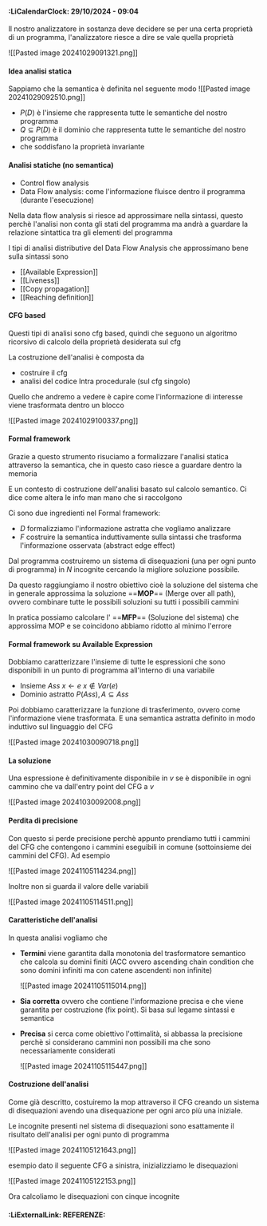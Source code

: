 #### :LiCalendarClock:  29/10/2024 - 09:04

Il nostro analizzatore in sostanza deve decidere se per una certa proprietà di un programma, l'analizzatore riesce a dire se vale quella proprietà

![[Pasted image 20241029091321.png]]

#### Idea analisi statica

Sappiamo che la semantica è definita nel seguente modo 
![[Pasted image 20241029092510.png]]
- $P(D)$ è l'insieme che rappresenta tutte le semantiche del nostro programma
- $Q \subseteq P(D)$ è il dominio che rappresenta tutte le semantiche del nostro programma
- che soddisfano la proprietà invariante  

#### Analisi statiche (no semantica)
- Control flow analysis
- Data Flow analysis: come l'informazione fluisce dentro il programma (durante l'esecuzione)

Nella data flow analysis si riesce ad approssimare nella sintassi, questo perchè l'analisi non conta gli stati del programma ma andrà a guardare la relazione sintattica tra gli elementi del programma

I tipi di analisi distributive del Data Flow Analysis che approssimano bene sulla sintassi sono
- [[Available Expression]]
- [[Liveness]]
- [[Copy propagation]]
- [[Reaching definition]]
#### CFG based

Questi tipi di analisi sono cfg based, quindi che seguono un algoritmo ricorsivo di calcolo della proprietà desiderata sul cfg

La costruzione dell'analisi è composta da
- costruire il cfg
- analisi del codice Intra procedurale (sul cfg singolo)

Quello che andremo a vedere è capire come l'informazione di interesse viene trasformata dentro un blocco

![[Pasted image 20241029100337.png]]

#### Formal framework

Grazie a questo strumento risuciamo a formalizzare l'analisi statica attraverso la semantica, che in questo caso riesce a guardare dentro la memoria

E un contesto di costruzione dell'analisi basato sul calcolo semantico. Ci dice come altera le info man mano che si raccolgono

Ci sono due ingredienti nel Formal framework:
- $D$ formalizziamo l'informazione astratta che vogliamo analizzare
- $F$ costruire la semantica induttivamente sulla sintassi che trasforma l'informazione osservata (abstract edge effect)

Dal programma costruiremo un sistema di disequazioni (una per ogni punto di programma) in $N$ incognite cercando la migliore soluzione possibile.

Da questo raggiungiamo il nostro obiettivo cioè la soluzione del sistema che in generale approssima la soluzione ==**MOP**== (Merge over all path), ovvero combinare tutte le possibili soluzioni su tutti i possibili cammini

In pratica possiamo calcolare l' ==**MFP**== (Soluzione del sistema) che approssima MOP e se coincidono abbiamo ridotto al minimo l'errore

#### Formal framework su Available Expression

Dobbiamo caratterizzare l'insieme di tutte le espressioni che sono disponibili in un punto di programma all'interno di una variabile
- Insieme $Ass$ $x \leftarrow e$  $x \notin Var(e)$ 
- Dominio astratto $P(Ass), A \subseteq Ass$  

Poi dobbiamo caratterizzare la funzione di trasferimento, ovvero come l'informazione viene trasformata. E una semantica astratta definito in modo induttivo sul linguaggio del CFG

![[Pasted image 20241030090718.png]]

#### La soluzione

Una espressione è definitivamente disponibile in $v$ se è disponibile in ogni cammino che va dall'entry point del CFG a $v$

![[Pasted image 20241030092008.png]]

#### Perdita di precisione

Con questo si perde precisione perchè appunto prendiamo tutti i cammini del CFG che contengono i cammini eseguibili in comune (sottoinsieme dei cammini del CFG). Ad esempio

![[Pasted image 20241105114234.png]]

Inoltre non si guarda il valore delle variabili 

![[Pasted image 20241105114511.png]]
#### Caratteristiche dell'analisi

In questa analisi vogliamo che

- __Termini__
	viene garantita dalla monotonia del trasformatore semantico che calcola su domini finiti (ACC ovvero ascending chain condition che sono domini infiniti ma con catene ascendenti non infinite)
	
	![[Pasted image 20241105115014.png]]
- __Sia corretta__
	ovvero che contiene l'informazione precisa e che viene garantita per costruzione (fix point). Si basa sul legame sintassi e semantica
- __Precisa__
	si cerca come obiettivo l'ottimalità, si abbassa la precisione perchè si considerano cammini non possibili ma che sono necessariamente considerati
	
	![[Pasted image 20241105115447.png]]

#### Costruzione dell'analisi

Come già descritto, costuiremo la mop attraverso il CFG creando un sistema di disequazioni avendo una disequazione per ogni arco più una iniziale.

Le incognite presenti nel sistema di disequazioni sono esattamente il risultato dell'analisi per ogni punto di programma 

![[Pasted image 20241105121643.png]]

esempio dato il seguente CFG a sinistra, inizializziamo le disequazioni

![[Pasted image 20241105122153.png]]

Ora calcoliamo le disequazioni con cinque incognite
#### :LiExternalLink: REFERENZE: